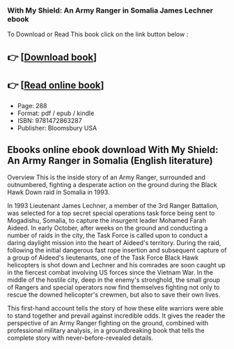 ### With My Shield: An Army Ranger in Somalia James Lechner ebook

To Download or Read This book click on the link button below :

## 👉  [**[Download book](http://ebooksharez.info/download.php?group=book&from=github.com&id=682422&lnk=1063 "Download book")**]

## 👉  [**[Read online book](http://ebooksharez.info/download.php?group=book&from=github.com&id=682422&lnk=1063 "Read online book")**]


* Page: 288
* Format: pdf / epub / kindle
* ISBN: 9781472863287
* Publisher: Bloomsbury USA



## Ebooks online ebook download With My Shield: An Army Ranger in Somalia (English literature)


Overview
This is the inside story of an Army Ranger, surrounded and outnumbered, fighting a desperate action on the ground during the Black Hawk Down raid in Somalia in 1993.

 In 1993 Lieutenant James Lechner, a member of the 3rd Ranger Battalion, was selected for a top secret special operations task force being sent to Mogadishu, Somalia, to capture the insurgent leader Mohamed Farah Aideed. In early October, after weeks on the ground and conducting a number of raids in the city, the Task Force is called upon to conduct a daring daylight mission into the heart of Aideed&#039;s territory. During the raid, following the initial dangerous fast rope insertion and subsequent capture of a group of Aideed&#039;s lieutenants, one of the Task Force Black Hawk helicopters is shot down and Lechner and his comrades are soon caught up in the fiercest combat involving US forces since the Vietnam War. In the middle of the hostile city, deep in the enemy&#039;s stronghold, the small group of Rangers and special operators now find themselves fighting not only to rescue the downed helicopter&#039;s crewmen, but also to save their own lives.

 This first-hand account tells the story of how these elite warriors were able to stand together and prevail against incredible odds. It gives the reader the perspective of an Army Ranger fighting on the ground, combined with professional military analysis, in a groundbreaking book that tells the complete story with never-before-revealed details.



